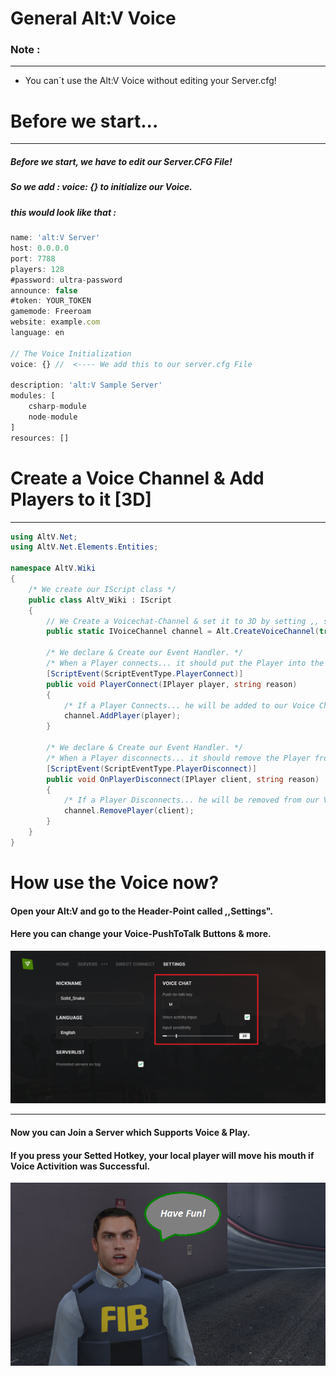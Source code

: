 # General Alt:V Voice

### Note : 
______________________________
- You can´t use the Alt:V Voice without editing your Server.cfg!

# Before we start...
___________________________________________

##### Before we start, we have to edit our Server.CFG File!
##### So we add : voice: {} to initialize our Voice.
##### this would look like that : 
```javascript
name: 'alt:V Server'
host: 0.0.0.0
port: 7788
players: 128
#password: ultra-password
announce: false
#token: YOUR_TOKEN
gamemode: Freeroam
website: example.com
language: en

// The Voice Initialization
voice: {} //  <---- We add this to our server.cfg File

description: 'alt:V Sample Server'
modules: [ 
	csharp-module
	node-module
]
resources: []
```

# Create a Voice Channel & Add Players to it [3D]
_____________________________________________________
```csharp
using AltV.Net;
using AltV.Net.Elements.Entities;

namespace AltV.Wiki
{
    /* We create our IScript class */
    public class AltV_Wiki : IScript
    {
        // We Create a Voicechat-Channel & set it to 3D by setting ,, spatial " to true.
        public static IVoiceChannel channel = Alt.CreateVoiceChannel(true, 20f);

        /* We declare & Create our Event Handler. */
        /* When a Player connects... it should put the Player into the VoiceChannel. */
        [ScriptEvent(ScriptEventType.PlayerConnect)]
        public void PlayerConnect(IPlayer player, string reason)
        {
            /* If a Player Connects... he will be added to our Voice Channel. */
            channel.AddPlayer(player);
        }

        /* We declare & Create our Event Handler. */
        /* When a Player disconnects... it should remove the Player from the VoiceChannel. */
        [ScriptEvent(ScriptEventType.PlayerDisconnect)]
        public void OnPlayerDisconnect(IPlayer client, string reason)
        {
            /* If a Player Disconnects... he will be removed from our Voice Channel. */
            channel.RemovePlayer(client);
        }
    }
}
```
# How use the Voice now?
#### Open your Alt:V and go to the Header-Point called ,,Settings".
#### Here you can change your Voice-PushToTalk Buttons & more.
![Voice_1](../images/voice_1.png)
_________________________________________
#### Now you can Join a Server which Supports Voice & Play.
#### If you press your Setted Hotkey, your local player will move his mouth if Voice Activition was Successful.
![Voice_2](../images/voice_2.png)
